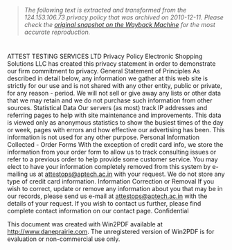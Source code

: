 > *The following text is extracted and transformed from the 124.153.106.73 privacy policy that was archived on 2010-12-11. Please check the [original snapshot on the Wayback Machine](https://web.archive.org/web/20101211193039id_/http%3A//124.153.106.73/Privacy%2520Policy.pdf) for the most accurate reproduction.*

# 

ATTEST TESTING SERVICES LTD
Privacy Policy
 Electronic Shopping Solutions LLC has created this privacy statement in order
 to demonstrate our firm commitment to privacy.
 General Statement of Principles
 As described in detail below, any information we gather at this web site is strictly
 for our use and is not shared with any other entity, public or private, for any
 reason - period. We will not sell or give away any lists or other data that we may
 retain and we do not purchase such information from other sources.
 Statistical Data
 Our servers (as most) track IP addresses and referring pages to help with site
 maintenance and improvements. This data is viewed only as anonymous statistics
 to show the busiest times of the day or week, pages with errors and how effective
 our advertising has been. This information is not used for any other purpose.
 Personal Information Collected - Order Forms
 With the exception of credit card info, we store the information from your order
 form to allow us to track consulting issues or refer to a previous order to help
 provide some customer service. You may elect to have your information completely
 removed from this system by e-mailing us at attestops@aptech.ac.in with your
 request. We do not store any type of credit card information.
 Information Correction or Removal
 If you wish to correct, update or remove any information about you that may be in
 our records, please send us e-mail at attestops@aptech.ac.in with the details of
 your request. If you wish to contact us further, please find complete contact
 information on our contact page.
                                      Confidential


This document was created with Win2PDF available at http://www.daneprairie.com.
The unregistered version of Win2PDF is for evaluation or non-commercial use only.
